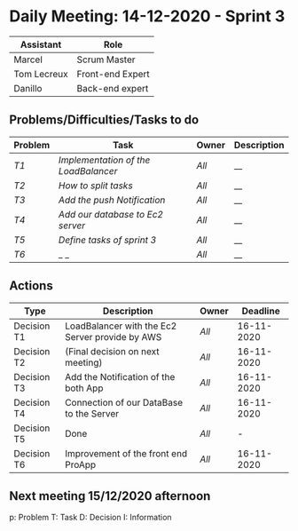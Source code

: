 # Daily Meeting: 14-12-2020 - Sprint 3

| Assistant  | Role  |  
|---|---|
| Marcel  | Scrum Master  |   
| Tom Lecreux |  Front-end Expert |  
| Danillo |  Back-end expert |  


## Problems/Difficulties/Tasks to do
| Problem  | Task  | Owner | Description |
|---|---|---|---|
| _T1_ | _Implementation of the LoadBalancer_ | _All_ | __|
| _T2_ | _How to split tasks_ | _All_ | __|
| _T3_ | _Add the push Notification_ | _All_ | __|
| _T4_ | _Add our database to Ec2 server_ | _All_ | __|
| _T5_ | _Define tasks of sprint 3_ | _All_ | __|
| _T6_ | _ _ | _All_ | __|


## Actions
| Type  | Description  | Owner | Deadline |
|---|---|---|---|
| Decision T1 | LoadBalancer with the Ec2 Server provide by AWS | _All_ | 16-11-2020 |
| Decision T2 | (Final decision on next meeting) | _All_ | 16-11-2020  |
| Decision T3 | Add the Notification of the both App  | _All_ | 16-11-2020 |
| Decision T4 | Connection of our DataBase to the Server | _All_ | 16-11-2020 |
| Decision T5 | Done  | _All_ | - |
| Decision T6 | Improvement of the front end ProApp | _All_ | 16-11-2020 |

## Next meeting 15/12/2020 afternoon

p: Problem
T: Task
D: Decision
I: Information
